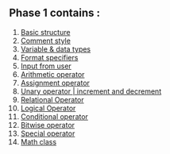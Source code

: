 ## Phase 1 contains :

1.  [Basic structure]()
2.  [Comment style](https://github.com/saimhasan10/Java-practice/blob/main/JAVA_PRACTICE/01.Secret_Seed/phase_1/PROGRAMS/comment_demo.java)
3.  [Variable & data types](https://github.com/saimhasan10/Java-practice/blob/main/JAVA_PRACTICE/01.Secret_Seed/phase_1/PROGRAMS/variable_datatypes.java)
4.  [Format specifiers](https://github.com/saimhasan10/Java-practice/blob/main/JAVA_PRACTICE/01.Secret_Seed/phase_1/PROGRAMS/format_specifers.java)
5.  [Input from user](https://github.com/saimhasan10/Java-practice/blob/main/JAVA_PRACTICE/01.Secret_Seed/phase_1/PROGRAMS/input_from_user.java)
6.  [Arithmetic operator](https://github.com/saimhasan10/Java-practice/blob/main/JAVA_PRACTICE/01.Secret_Seed/phase_1/PROGRAMS/arithmetic_Operator.java)
7.  [Assignment operator](https://github.com/saimhasan10/Java-practice/blob/main/JAVA_PRACTICE/01.Secret_Seed/phase_1/PROGRAMS/assignment_operator.java)
8.  [Unary operator | increment and decrement](https://github.com/saimhasan10/Java-practice/blob/main/JAVA_PRACTICE/01.Secret_Seed/phase_1/PROGRAMS/unary_operator.java)
9.  [Relational Operator](https://github.com/saimhasan10/Java-practice/blob/main/JAVA_PRACTICE/01.Secret_Seed/phase_1/PROGRAMS/relational_operator.java)
10. [Logical Operator](https://github.com/saimhasan10/Java-practice/blob/main/JAVA_PRACTICE/01.Secret_Seed/phase_1/PROGRAMS/logical_operator.java)
11. [Conditional operator](https://github.com/saimhasan10/Java-practice/blob/main/JAVA_PRACTICE/01.Secret_Seed/phase_1/PROGRAMS/conditional_operator.java)
12. [Bitwise operator](https://github.com/saimhasan10/Java-practice/blob/main/JAVA_PRACTICE/01.Secret_Seed/phase_1/PROGRAMS/bitwise_operator.java)
13. [Special operator]()
14. [Math class](https://github.com/saimhasan10/Java-practice/blob/main/JAVA_PRACTICE/01.Secret_Seed/phase_1/PROGRAMS/math_class.java)


